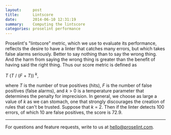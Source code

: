 ```yaml
---
layout:     post
title:      Lintscore
date:       2014-06-10 12:31:19
summary:    Computing the lintscore
categories: proselint performance
---
```


Proselint's "lintscore" metric, which we use to evaluate its performance, reflects the desire to have a linter that catches many errors, but which takes false alarms seriously. Better to say nothing than to say the wrong thing. And the harm from saying the wrong thing is greater than the benefit of having said the right thing. Thus our score metric is defined as

*T* (*T* / (*F* + *T*)) <sup>*k*</sup>,

where *T* is the number of true positives (hits), *F* is the number of false positives (false alarms), and *k* > 0 is a temperature parameter that determines the penalty for imprecision. In general, we choose as large a value of *k* as we can stomach, one that strongly discourages the creation of rules that can't be trusted. Suppose that *k* = 2. Then if the linter detects 100 errors, of which 10 are false positives, the score is 72.9.

---

For questions and feature requests, write to us at <a href="mailto:hello@proselint.com">hello@proselint.com</a>.
